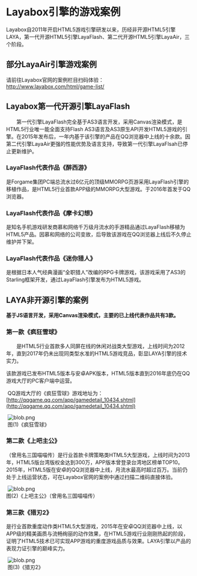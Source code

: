 # Layabox引擎的游戏案例

​     Layabox自2011年开启HTML5游戏引擎研发以来，历经非开源HTML5引擎LAYA，第一代开源HTML5引擎LayaFlash、第二代开源HTML5引擎LayaAir，三个阶段。



## 部分LayaAir引擎游戏案例

请前往Layabox官网的案例栏目扫码体验：http://www.layabox.com/html/game-list/



## Layabox第一代开源引擎LayaFlash

　　第一代引擎LayaFlash完全基于AS3语言开发，采用Canvas渲染模式，是HTML5行业唯一能全面支持Flash AS3语言及AS3原生API开发HTML5游戏的引擎。在2015年发布后，一年内基于该引擎的产品在QQ浏览器中上线的十余款。因第二代引擎LayaAir更强的性能优势及语言支持，导致第一代引擎LayaFlsah已停止更新维护。

### LayaFlash代表作品《醉西游》

是Forgame集团PC端总流水过6亿元的顶级MMORPG页游采用LayaFlash引擎的移植作品，是HTML5行业首款APP级的MMORPG大型游戏。于2016年首发于QQ浏览器。

### LayaFlash代表作品《摩卡幻想》

是知名手机游戏研发商慕和网络千万级月流水的手游精品通过LayaFlash移植为HTML5产品。因慕和网络的公司变故，后导致该游戏在QQ浏览器上线后不久停止维护并下架。

### LayaFlash代表作品《迷你猎人》

是根据日本人气经典漫画“全职猎人”改编的RPG卡牌游戏，该游戏采用了AS3的Starling框架开发，通过LayaFlash引擎发布为HTML5游戏。



## LAYA非开源引擎的案例

**基于JS语言开发，采用Canvas渲染模式，主要的已上线代表作品共有3款。**

###         第一款《疯狂雪球》

　　是HTML5行业首款多人同屏在线的休闲对战类大型游戏，上线时间为2012年，直到2017年仍未出现同类型水准的HTML5游戏竞品，彰显LAYA引擎的技术实力。

​        该款游戏已发布HTML5版本与安卓APK版本，HTML5版本直到2016年底仍在QQ游戏大厅的PC客户端中运营。

​        QQ游戏大厅的《疯狂雪球》游戏地址为：[http://qqgame.qq.com/app/gamedetail_10434.shtml](http://qqgame.qq.com/app/gamedetail_10434.shtml) 

​	![blob.png](img/1.png)<br/>
​	图(1)《疯狂雪球》



###         第二款《上吧主公》

（曾用名三国喵喵传）是行业首款卡牌策略类HTML5大型游戏，上线时间为2013年，HTML5版台湾版权金达到300万，APP版本曾登录台湾地区榜单TOP10。2015年，HTML5版在安卓的QQ浏览器中上线，月流水最高时超过百万。当前仍处于上线运营状态，可在Layabox官网的案例中通过扫描二维码直接体验。

​	![blob.png](img/2.png)<br/>
​	图(2)《上吧主公》（曾用名三国喵喵传）



###         第三款《猎刃2》

是行业首款重度动作类HTML5大型游戏，2015年在安卓QQ浏览器中上线，以APP级的精美画质与流畅绚丽的动作效果，在HTML5游戏行业刚刚热起的阶段，证明了HTML5技术已可实现APP游戏的重度游戏品质与效果。LAYA引擎以产品的表现力证引擎的巅峰实力。

​	![blob.png](img/3.png)<br/>
​	图(3)《猎刃2》